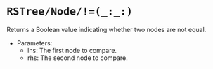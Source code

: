 # ``RSTree/Node/!=(_:_:)``

Returns a Boolean value indicating whether two nodes are not equal.

- Parameters:
  - lhs: The first node to compare.
  - rhs: The second node to compare.

